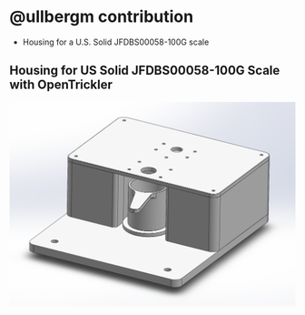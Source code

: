 # @ullbergm contribution

* Housing for a U.S. Solid JFDBS00058-100G scale

## Housing for US Solid JFDBS00058-100G Scale with OpenTrickler
![Overview of Housing](./US%20Solid%20JFDBS00058-100G%20housing/housing.png)
